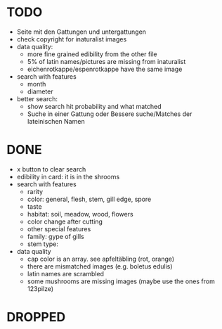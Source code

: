# TODO
- Seite mit den Gattungen und untergattungen
- check copyright for inaturalist images
- data quality:
  - more fine grained edibility from the other file
  - 5% of latin names/pictures are missing from inaturalist
  - eichenrotkappe/espenrotkappe have the same image
- search with features
  - month
  - diameter
- better search:
  - show search hit probability and what matched
  - Suche in einer Gattung oder Bessere suche/Matches der lateinischen Namen
# DONE
- x button to clear search
- edibility in card: it is in the shrooms
- search with features
  - rarity
  - color: general, flesh, stem, gill edge, spore
  - taste
  - habitat: soil, meadow, wood, flowers
  - color change after cutting
  - other special features
  - family: gype of gills
  - stem type: 
- data quality
  - cap color is an array. see apfeltäbling (rot, orange)
  - there are mismatched images (e.g. boletus edulis)
  - latin names are scrambled
  - some mushrooms are missing images (maybe use the ones from 123pilze)
# DROPPED